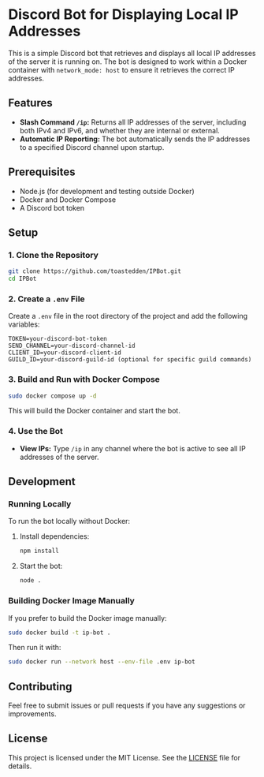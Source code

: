 # Discord Bot for Displaying Local IP Addresses

This is a simple Discord bot that retrieves and displays all local IP addresses of the server it is running on. The bot is designed to work within a Docker container with `network_mode: host` to ensure it retrieves the correct IP addresses.

## Features

- **Slash Command `/ip`:** Returns all IP addresses of the server, including both IPv4 and IPv6, and whether they are internal or external.
- **Automatic IP Reporting:** The bot automatically sends the IP addresses to a specified Discord channel upon startup.

## Prerequisites

- Node.js (for development and testing outside Docker)
- Docker and Docker Compose
- A Discord bot token

## Setup

### 1. Clone the Repository

```bash
git clone https://github.com/toastedden/IPBot.git
cd IPBot
```

### 2. Create a `.env` File

Create a `.env` file in the root directory of the project and add the following variables:

```plaintext
TOKEN=your-discord-bot-token
SEND_CHANNEL=your-discord-channel-id
CLIENT_ID=your-discord-client-id
GUILD_ID=your-discord-guild-id (optional for specific guild commands)
```

### 3. Build and Run with Docker Compose

```bash
sudo docker compose up -d
```

This will build the Docker container and start the bot.

### 4. Use the Bot

- **View IPs:** Type `/ip` in any channel where the bot is active to see all IP addresses of the server.

## Development

### Running Locally

To run the bot locally without Docker:

1. Install dependencies:

    ```bash
    npm install
    ```

2. Start the bot:

    ```bash
    node .
    ```

### Building Docker Image Manually

If you prefer to build the Docker image manually:

```bash
sudo docker build -t ip-bot .
```

Then run it with:

```bash
sudo docker run --network host --env-file .env ip-bot
```

## Contributing

Feel free to submit issues or pull requests if you have any suggestions or improvements.

## License

This project is licensed under the MIT License. See the [LICENSE](LICENSE) file for details.
